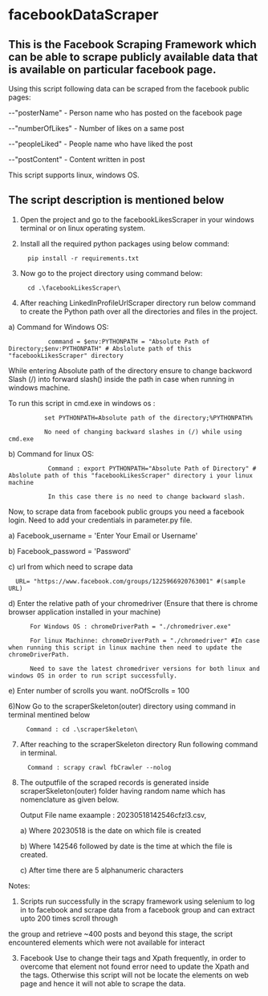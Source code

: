 # facebookDataScraper
This is the Facebook Scraping Framework which can be able to scrape publicly available data that is available on particular facebook page.
--
Using this script following data can be scraped from the facebook public pages:

--"posterName" - Person name who has posted on the facebook page

--"numberOfLikes" - Number of likes on a same post

--"peopleLiked" - People name who have liked the post

--"postContent" - Content written in post

This script supports linux, windows OS.

The script description is mentioned below
--

1) Open the project and go to the facebookLikesScraper in your windows terminal or on linux operating system.

2) Install all the required python packages using below command: 

         pip install -r requirements.txt

3) Now go to the project directory using command below:

         cd .\facebookLikesScraper\

4) After reaching LinkedlnProfileUrlScraper directory run below command to create the Python path over all the directories and files in the project.

a) Command for Windows OS:

               command = $env:PYTHONPATH = "Absolute Path of Directory;$env:PYTHONPATH" # Abslolute path of this "facebookLikesScraper" directory
  
While entering Absolute path of the directory ensure to change backword Slash (/) into forward slash(\) inside the path in case when running in windows machine.
              
To run this script in cmd.exe in windows os :

              set PYTHONPATH=Absolute path of the directory;%PYTHONPATH%
             
              No need of changing backward slashes in (/) while using cmd.exe

b) Command for linux OS:   

               Command : export PYTHONPATH="Absolute Path of Directory" # Abslolute path of this "facebookLikesScraper" directory i your linux machine
  
               In this case there is no need to change backward slash.

Now, to scrape data from facebook public groups you need a facebook login. Need to add your credentials in parameter.py file.

   a) Facebook_username = 'Enter Your Email or Username'

   b) Facebook_password = 'Password'

   c) url from which need to scrape data
   
      URL= "https://www.facebook.com/groups/1225966920763001" #(sample URL)

   d) Enter the relative path of your chromedriver (Ensure that there is chrome browser application installed in your machine)
    
          For Windows OS : chromeDriverPath = "./chromedriver.exe"
    
          For linux Machinne: chromeDriverPath = "./chromedriver" #In case when running this script in linux machine then need to update the chromeDriverPath.
          
          Need to save the latest chromedriver versions for both linux and windows OS in order to run script successfully.

   e) Enter number of scrolls you want.
            noOfScrolls = 100 


6)Now Go to the scraperSkeleton(outer) directory using command in terminal mentined below 

         Command : cd .\scraperSkeleton\

7) After reaching to the scraperSkeleton directory Run following command in terminal. 

         Command : scrapy crawl fbCrawler --nolog 

8) The outputfile of the scraped records is generated inside scraperSkeleton(outer) folder having random name which has nomenclature as given below.

     Output File name exaample : 20230518142546cfzl3.csv, 

     a) Where 20230518 is the date on which file is created

     b) Where 142546 followed by date is the time at which the file is created.
 
     c) After time there are 5 alphanumeric characters


Notes:
1) Scripts run successfully in the scrapy framework using selenium to log in to facebook and scrape data from a facebook group and can extract upto 200 times scroll through 

the group and retrieve ~400 posts and beyond this stage, the script encountered elements which were not available for interact

3) Facebook Use to change their tags and Xpath frequently, in order to overcome that element not found error need to update the Xpath and the tags. Otherwise this script will not be locate the elements on web page and hence it will not able to scrape the data.

